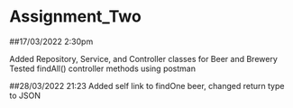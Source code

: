 # Assignment_Two

##17/03/2022 2:30pm

Added Repository, Service, and Controller classes for Beer and Brewery
Tested findAll() controller methods using postman

##28/03/2022 21:23
Added self link to findOne beer, changed return type to JSON

